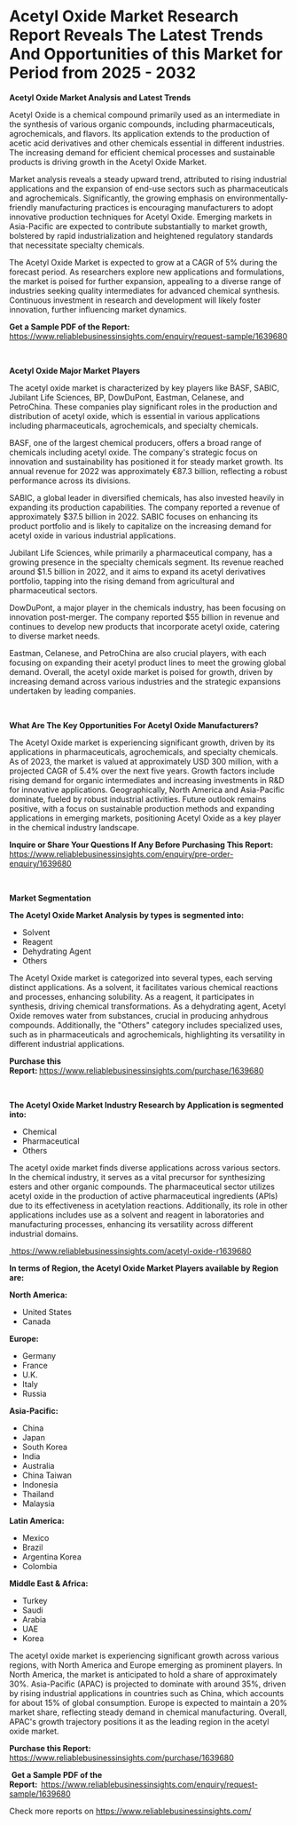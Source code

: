 <p><h1>Acetyl Oxide Market Research Report Reveals The Latest Trends And Opportunities of this Market for Period from 2025 - 2032</h1></p><p><strong>Acetyl Oxide Market Analysis and Latest Trends</strong></p>
<p><p>Acetyl Oxide is a chemical compound primarily used as an intermediate in the synthesis of various organic compounds, including pharmaceuticals, agrochemicals, and flavors. Its application extends to the production of acetic acid derivatives and other chemicals essential in different industries. The increasing demand for efficient chemical processes and sustainable products is driving growth in the Acetyl Oxide Market.</p><p>Market analysis reveals a steady upward trend, attributed to rising industrial applications and the expansion of end-use sectors such as pharmaceuticals and agrochemicals. Significantly, the growing emphasis on environmentally-friendly manufacturing practices is encouraging manufacturers to adopt innovative production techniques for Acetyl Oxide. Emerging markets in Asia-Pacific are expected to contribute substantially to market growth, bolstered by rapid industrialization and heightened regulatory standards that necessitate specialty chemicals.</p><p>The Acetyl Oxide Market is expected to grow at a CAGR of 5% during the forecast period. As researchers explore new applications and formulations, the market is poised for further expansion, appealing to a diverse range of industries seeking quality intermediates for advanced chemical synthesis. Continuous investment in research and development will likely foster innovation, further influencing market dynamics.</p></p>
<p><strong>Get a Sample PDF of the Report:&nbsp;</strong> <a href="https://www.reliablebusinessinsights.com/enquiry/request-sample/1639680?utm_campaign=2534&utm_medium=2&utm_source=Github&utm_content=ia&utm_term=02042025&utm_id=acetyl-oxide">https://www.reliablebusinessinsights.com/enquiry/request-sample/1639680</a></p>
<p>&nbsp;</p>
<p><strong>Acetyl Oxide Major Market Players</strong></p>
<p><p>The acetyl oxide market is characterized by key players like BASF, SABIC, Jubilant Life Sciences, BP, DowDuPont, Eastman, Celanese, and PetroChina. These companies play significant roles in the production and distribution of acetyl oxide, which is essential in various applications including pharmaceuticals, agrochemicals, and specialty chemicals. </p><p>BASF, one of the largest chemical producers, offers a broad range of chemicals including acetyl oxide. The company's strategic focus on innovation and sustainability has positioned it for steady market growth. Its annual revenue for 2022 was approximately €87.3 billion, reflecting a robust performance across its divisions.</p><p>SABIC, a global leader in diversified chemicals, has also invested heavily in expanding its production capabilities. The company reported a revenue of approximately $37.5 billion in 2022. SABIC focuses on enhancing its product portfolio and is likely to capitalize on the increasing demand for acetyl oxide in various industrial applications.</p><p>Jubilant Life Sciences, while primarily a pharmaceutical company, has a growing presence in the specialty chemicals segment. Its revenue reached around $1.5 billion in 2022, and it aims to expand its acetyl derivatives portfolio, tapping into the rising demand from agricultural and pharmaceutical sectors.</p><p>DowDuPont, a major player in the chemicals industry, has been focusing on innovation post-merger. The company reported $55 billion in revenue and continues to develop new products that incorporate acetyl oxide, catering to diverse market needs.</p><p>Eastman, Celanese, and PetroChina are also crucial players, with each focusing on expanding their acetyl product lines to meet the growing global demand. Overall, the acetyl oxide market is poised for growth, driven by increasing demand across various industries and the strategic expansions undertaken by leading companies.</p></p>
<p>&nbsp;</p>
<p><strong>What Are The Key Opportunities For Acetyl Oxide Manufacturers?</strong></p>
<p><p>The Acetyl Oxide market is experiencing significant growth, driven by its applications in pharmaceuticals, agrochemicals, and specialty chemicals. As of 2023, the market is valued at approximately USD 300 million, with a projected CAGR of 5.4% over the next five years. Growth factors include rising demand for organic intermediates and increasing investments in R&D for innovative applications. Geographically, North America and Asia-Pacific dominate, fueled by robust industrial activities. Future outlook remains positive, with a focus on sustainable production methods and expanding applications in emerging markets, positioning Acetyl Oxide as a key player in the chemical industry landscape.</p></p>
<p><strong>Inquire or Share Your Questions If Any Before Purchasing This Report:</strong> <a href="https://www.reliablebusinessinsights.com/enquiry/pre-order-enquiry/1639680?utm_campaign=2534&utm_medium=2&utm_source=Github&utm_content=ia&utm_term=02042025&utm_id=acetyl-oxide">https://www.reliablebusinessinsights.com/enquiry/pre-order-enquiry/1639680</a></p>
<p>&nbsp;</p>
<p><strong>Market Segmentation</strong></p>
<p><strong>The Acetyl Oxide Market Analysis by types is segmented into:</strong></p>
<p><ul><li>Solvent</li><li>Reagent</li><li>Dehydrating Agent</li><li>Others</li></ul></p>
<p><p>The Acetyl Oxide market is categorized into several types, each serving distinct applications. As a solvent, it facilitates various chemical reactions and processes, enhancing solubility. As a reagent, it participates in synthesis, driving chemical transformations. As a dehydrating agent, Acetyl Oxide removes water from substances, crucial in producing anhydrous compounds. Additionally, the "Others" category includes specialized uses, such as in pharmaceuticals and agrochemicals, highlighting its versatility in different industrial applications.</p></p>
<p><strong>Purchase this Report:&nbsp;</strong><a href="https://www.reliablebusinessinsights.com/purchase/1639680?utm_campaign=2534&utm_medium=2&utm_source=Github&utm_content=ia&utm_term=02042025&utm_id=acetyl-oxide">https://www.reliablebusinessinsights.com/purchase/1639680</a></p>
<p>&nbsp;</p>
<p><strong>The Acetyl Oxide Market Industry Research by Application is segmented into:</strong></p>
<p><ul><li>Chemical</li><li>Pharmaceutical</li><li>Others</li></ul></p>
<p><p>The acetyl oxide market finds diverse applications across various sectors. In the chemical industry, it serves as a vital precursor for synthesizing esters and other organic compounds. The pharmaceutical sector utilizes acetyl oxide in the production of active pharmaceutical ingredients (APIs) due to its effectiveness in acetylation reactions. Additionally, its role in other applications includes use as a solvent and reagent in laboratories and manufacturing processes, enhancing its versatility across different industrial domains.</p></p>
<p><a href="https://www.reliablebusinessinsights.com/acetyl-oxide-r1639680?utm_campaign=2534&utm_medium=2&utm_source=Github&utm_content=ia&utm_term=02042025&utm_id=acetyl-oxide">&nbsp;https://www.reliablebusinessinsights.com/acetyl-oxide-r1639680</a></p>
<p><strong>In terms of Region, the Acetyl Oxide Market Players available by Region are:</strong></p>
<p>
    <p> <strong> North America: </strong>
        <ul>
            <li>United States</li>
            <li>Canada</li>
        </ul>
        </p> 
    <p> <strong> Europe: </strong>
        <ul>
            <li>Germany</li>
            <li>France</li>
            <li>U.K.</li>
            <li>Italy</li>
            <li>Russia</li>
        </ul>
        </p> 
    <p> <strong> Asia-Pacific: </strong>
        <ul>
            <li>China</li>
            <li>Japan</li>
            <li>South Korea</li>
            <li>India</li>
            <li>Australia</li>
            <li>China Taiwan</li>
            <li>Indonesia</li>
            <li>Thailand</li>
            <li>Malaysia</li>
        </ul>
        </p> 
    <p> <strong> Latin America: </strong>
        <ul>
            <li>Mexico</li>
            <li>Brazil</li>
            <li>Argentina Korea</li>
            <li>Colombia</li>
        </ul>
        </p> 
    <p> <strong> Middle East & Africa: </strong>
        <ul>
            <li>Turkey</li>
            <li>Saudi</li>
            <li>Arabia</li>
            <li>UAE</li>
            <li>Korea</li>
        </ul>
    </p>
    </p>
<p><p>The acetyl oxide market is experiencing significant growth across various regions, with North America and Europe emerging as prominent players. In North America, the market is anticipated to hold a share of approximately 30%. Asia-Pacific (APAC) is projected to dominate with around 35%, driven by rising industrial applications in countries such as China, which accounts for about 15% of global consumption. Europe is expected to maintain a 20% market share, reflecting steady demand in chemical manufacturing. Overall, APAC's growth trajectory positions it as the leading region in the acetyl oxide market.</p></p>
<p><strong>Purchase this Report: </strong><a href="https://www.reliablebusinessinsights.com/purchase/1639680?utm_campaign=2534&utm_medium=2&utm_source=Github&utm_content=ia&utm_term=02042025&utm_id=acetyl-oxide">https://www.reliablebusinessinsights.com/purchase/1639680</a></p>
<p>&nbsp;<strong>Get a Sample PDF of the Report:&nbsp;&nbsp;</strong><a href="https://www.reliablebusinessinsights.com/enquiry/request-sample/1639680?utm_campaign=2534&utm_medium=2&utm_source=Github&utm_content=ia&utm_term=02042025&utm_id=acetyl-oxide">https://www.reliablebusinessinsights.com/enquiry/request-sample/1639680</a></p>
<p><strong></strong></p>
<p>Check more reports on <a href="https://www.reliablebusinessinsights.com/?utm_campaign=2534&utm_medium=2&utm_source=Github&utm_content=ia&utm_term=02042025&utm_id=acetyl-oxide">https://www.reliablebusinessinsights.com/</a></p>